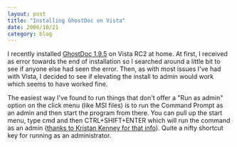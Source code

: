 ```yaml
---
layout: post
title: "Installing GhostDoc on Vista"
date: 2006/10/21
category: blog
---
```


I recently installed [GhostDoc 1.9.5](http://www.roland-weigelt.de/ghostdoc/) on Vista RC2 at home. At first, I received as error towards the end of installation so I searched around a little bit to see if anyone else had seen the error. Then, as with most issues I've had with Vista, I decided to see if elevating the install to admin would work which seems to have worked fine. 

The easiest way I've found to run things that don't offer a "Run as admin" option on the click menu (like MSI files) is to run the Command Prompt as an admin and then start the program from there. You can pull up the start menu, type cmd and then CTRL+SHIFT+ENTER which will run the command as an admin ([thanks to Kristan Kenney for that info](http://www.windows-now.com/blogs/kmkenney/archive/2006/10/05/An-easier-way-to-run-elevated.aspx)). Quite a nifty shortcut key for running as an administrator.

